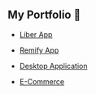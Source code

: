 ## My Portfolio 📂

- [Liber App](https://github.com/jesusandres31/liber-app)

- [Remify App](https://github.com/jesusandres31/remify-app/)

- [Desktop Application](https://github.com/jesusandres31/C-Sharp-dotnet-WinForms-App)

- [E-Commerce](https://github.com/jesusandres31/LAMP-webstore-app-guitar-pedals)
